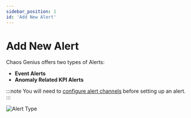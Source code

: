 ```yaml
---
sidebar_position: 1
id: 'Add New Alert'
---
```


# Add New Alert

Chaos Genius offers two types of Alerts:

- **Event Alerts**
- **Anomaly Related KPI Alerts**

:::note
You will need to [configure alert channels](/Alerts/Alert_Destination.md) before setting up an alert.
:::

![Alert Type](/img/Alerts/alerttype.png)




